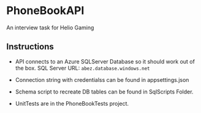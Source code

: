 # PhoneBookAPI
 An interview task for Helio Gaming

## Instructions
 * API connects to an Azure SQLServer Database so it should work out of the box. SQL Server URL: `abez.database.windows.net`
 * Connection string with credentialss can be found in appsettings.json

 * Schema script to recreate DB tables can be found in SqlScripts Folder.

 * UnitTests are in the PhoneBookTests project.
